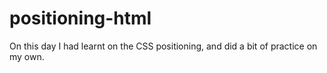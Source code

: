 # positioning-html
On this day I had learnt on the CSS positioning, and did a bit of practice on my own.
